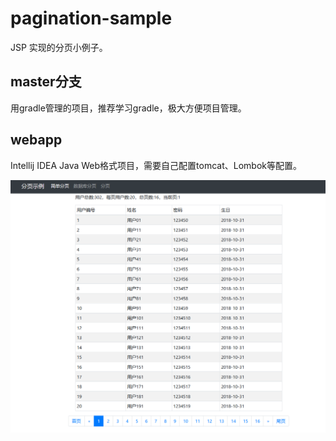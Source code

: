 # pagination-sample

JSP 实现的分页小例子。

## master分支
用gradle管理的项目，推荐学习gradle，极大方便项目管理。

## webapp
Intellij IDEA Java Web格式项目，需要自己配置tomcat、Lombok等配置。

![截图](shot.png)